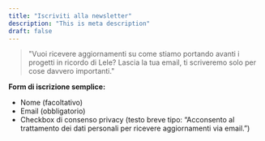 ```yaml
---
title: "Iscriviti alla newsletter"
description: "This is meta description"
draft: false
---
```



> "Vuoi ricevere aggiornamenti su come stiamo portando avanti i progetti in ricordo di Lele? Lascia la tua email, ti scriveremo solo per cose davvero importanti."
> 

**Form di iscrizione semplice:**

- Nome (facoltativo)
- Email (obbligatorio)
- Checkbox di consenso privacy (testo breve tipo: “Acconsento al trattamento dei dati personali per ricevere aggiornamenti via email.”)